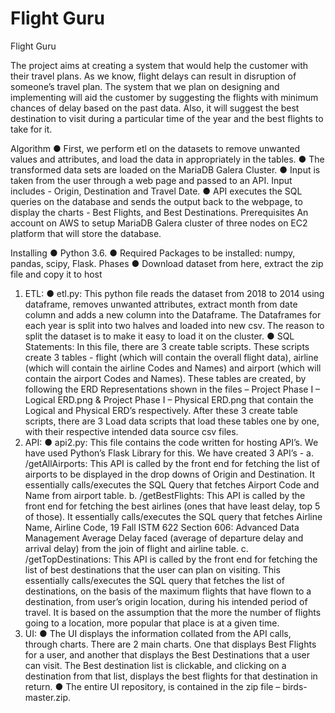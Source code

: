 # Flight Guru


Flight Guru

The project aims at creating a system that would help the customer with their travel
plans. As we know, flight delays can result in disruption of someone’s travel plan. The
system that we plan on designing and implementing will aid the customer by
suggesting the flights with minimum chances of delay based on the past data. Also, it
will suggest the best destination to visit during a particular time of the year and the
best flights to take for it.

Algorithm
● First, we perform etl on the datasets to remove unwanted values and attributes,
and load the data in appropriately in the tables.
● The transformed data sets are loaded on the MariaDB Galera Cluster.
● Input is taken from the user through a web page and passed to an API. Input
includes - Origin, Destination and Travel Date.
● API executes the SQL queries on the database and sends the output back to the
webpage, to display the charts - Best Flights, and Best Destinations.
Prerequisites
An account on AWS to setup MariaDB Galera cluster of three nodes on EC2 platform
that will store the database.

Installing
● Python 3.6.
● Required Packages to be installed: numpy, pandas, scipy, Flask.
Phases
● Download dataset from here, extract the zip file and copy it to host
1. ETL:
● etl.py: This python file reads the dataset from 2018 to 2014 using dataframe,
removes unwanted attributes, extract month from date column and adds a new
column into the Dataframe. The Dataframes for each year is split into two halves
and loaded into new csv. The reason to split the dataset is to make it easy to load
it on the cluster.
● SQL Statements: In this file, there are 3 create table scripts. These scripts create
3 tables - flight (which will contain the overall flight data), airline (which will contain
the airline Codes and Names) and airport (which will contain the airport Codes and
Names). These tables are created, by following the ERD Representations shown
in the files – Project Phase I – Logical ERD.png & Project Phase I – Physical
ERD.png that contain the Logical and Physical ERD’s respectively. After these 3
create table scripts, there are 3 Load data scripts that load these tables one by
one, with their respective intended data source csv files.
2. API:
● api2.py: This file contains the code written for hosting API’s. We have used
Python’s Flask Library for this. We have created 3 API’s -
a. /getAllAirports: This API is called by the front end for fetching the list of
airports to be displayed in the drop downs of Origin and Destination. It
essentially calls/executes the SQL Query that fetches Airport Code and
Name from airport table.
b. /getBestFlights: This API is called by the front end for fetching the best
airlines (ones that have least delay, top 5 of those). It essentially
calls/executes the SQL query that fetches Airline Name, Airline Code,
19 Fall ISTM 622 Section 606: Advanced Data Management
Average Delay faced (average of departure delay and arrival delay) from
the join of flight and airline table.
c. /getTopDestinations: This API is called by the front end for fetching the list
of best destinations that the user can plan on visiting. This essentially
calls/executes the SQL query that fetches the list of destinations, on the
basis of the maximum flights that have flown to a destination, from user’s
origin location, during his intended period of travel. It is based on the
assumption that the more the number of flights going to a location, more
popular that place is at a given time.
3. UI:
● The UI displays the information collated from the API calls, through charts. There
are 2 main charts. One that displays Best Flights for a user, and another that
displays the Best Destinations that a user can visit. The Best destination list is
clickable, and clicking on a destination from that list, displays the best flights for
that destination in return.
● The entire UI repository, is contained in the zip file – birds-master.zip.
